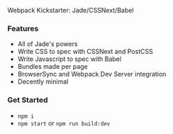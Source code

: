 Webpack Kickstarter: Jade/CSSNext/Babel

### Features

- All of Jade's powers
- Write CSS to spec with CSSNext and PostCSS
- Write Javascript to spec with Babel
- Bundles made per page
- BrowserSync and Webpack Dev Server integration
- Decently minimal

### Get Started
- `npm i`
- `npm start` or `npm run build:dev`
